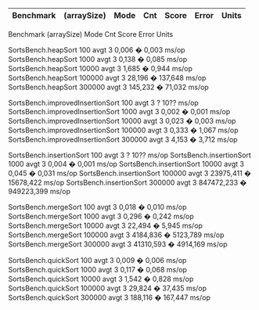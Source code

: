 | Benchmark | (arraySize) | Mode | Cnt | Score | Error | Units |
|---|---|---|---|---|---|---|

Benchmark                         (arraySize)  Mode  Cnt       Score        Error  Units

SortsBench.heapSort                       100  avgt    3       0,006 �      0,003  ms/op
SortsBench.heapSort                      1000  avgt    3       0,138 �      0,085  ms/op
SortsBench.heapSort                     10000  avgt    3       1,685 �      0,944  ms/op
SortsBench.heapSort                    100000  avgt    3      28,196 �    137,648  ms/op
SortsBench.heapSort                    300000  avgt    3     145,232 �     71,032  ms/op

SortsBench.improvedInsertionSort          100  avgt    3      ? 10??               ms/op
SortsBench.improvedInsertionSort         1000  avgt    3       0,002 �      0,001  ms/op
SortsBench.improvedInsertionSort        10000  avgt    3       0,023 �      0,003  ms/op
SortsBench.improvedInsertionSort       100000  avgt    3       0,333 �      1,067  ms/op
SortsBench.improvedInsertionSort       300000  avgt    3       4,153 �      3,712  ms/op

SortsBench.insertionSort                  100  avgt    3      ? 10??               ms/op
SortsBench.insertionSort                 1000  avgt    3       0,004 �      0,001  ms/op
SortsBench.insertionSort                10000  avgt    3       0,045 �      0,031  ms/op
SortsBench.insertionSort               100000  avgt    3   23975,411 �  15678,422  ms/op
SortsBench.insertionSort               300000  avgt    3  847472,233 � 949223,399  ms/op

SortsBench.mergeSort                      100  avgt    3       0,018 �      0,010  ms/op
SortsBench.mergeSort                     1000  avgt    3       0,296 �      0,242  ms/op
SortsBench.mergeSort                    10000  avgt    3      22,494 �      5,945  ms/op
SortsBench.mergeSort                   100000  avgt    3    4184,836 �   5123,789  ms/op
SortsBench.mergeSort                   300000  avgt    3   41310,593 �   4914,169  ms/op

SortsBench.quickSort                      100  avgt    3       0,009 �      0,006  ms/op
SortsBench.quickSort                     1000  avgt    3       0,117 �      0,068  ms/op
SortsBench.quickSort                    10000  avgt    3       1,542 �      0,828  ms/op
SortsBench.quickSort                   100000  avgt    3      29,824 �     37,435  ms/op
SortsBench.quickSort                   300000  avgt    3     188,116 �    167,447  ms/op